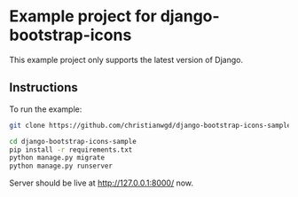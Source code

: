 # Example project for django-bootstrap-icons

This example project only supports the latest version of Django.

## Instructions

To run the example:

```bash
git clone https://github.com/christianwgd/django-bootstrap-icons-sample.git

cd django-bootstrap-icons-sample
pip install -r requirements.txt
python manage.py migrate
python manage.py runserver
```

Server should be live at http://127.0.0.1:8000/ now.